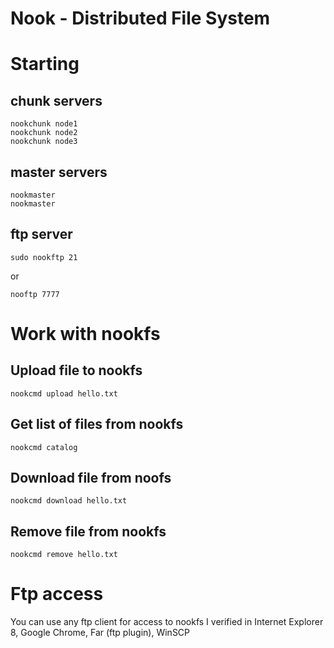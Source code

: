 Nook - Distributed File System
=====================

# Starting


chunk servers
----------
```output
nookchunk node1
nookchunk node2
nookchunk node3
```

master servers
----------
```output
nookmaster
nookmaster
```

ftp server
----------
```output
sudo nookftp 21
```
or
```output
nooftp 7777
```

# Work with nookfs

Upload file to nookfs
----------
```output
nookcmd upload hello.txt
```

Get list of files from nookfs
----------
```output
nookcmd catalog
```


Download file from noofs
----------
```output
nookcmd download hello.txt
```


Remove file from nookfs
----------
```output
nookcmd remove hello.txt
```

# Ftp access

You can use any ftp client for access to nookfs
I verified in Internet Explorer 8, Google Chrome, Far (ftp plugin), WinSCP




